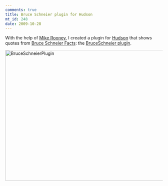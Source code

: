 ```yaml
--- 
comments: true
title: Bruce Schneier plugin for Hudson
mt_id: 248
date: 2009-10-28
---
```

With the help of [Mike Rooney](http://mrooney.blogspot.com/), I created a plugin for [Hudson](http://hudson-ci.org/) that shows quotes from [Bruce Schneier Facts](http://www.schneierfacts.com/): the [BruceSchneier plugin](http://wiki.hudson-ci.org/display/HUDSON/BruceSchneier+Plugin).

<img src="http://dinomite.net/2009/10/BruceSchneierPlugin-600x419.png" alt="BruceSchneierPlugin" title="BruceSchneierPlugin" width="600" height="419" class="aligncenter size-medium wp-image-928" />
